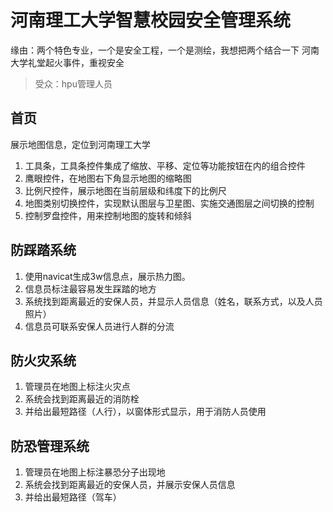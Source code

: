 # 河南理工大学智慧校园安全管理系统
缘由：两个特色专业，一个是安全工程，一个是测绘，我想把两个结合一下
河南大学礼堂起火事件，重视安全
> 受众：hpu管理人员
## 首页
展示地图信息，定位到河南理工大学
1. 工具条，工具条控件集成了缩放、平移、定位等功能按钮在内的组合控件
2. 鹰眼控件，在地图右下角显示地图的缩略图
3. 比例尺控件，展示地图在当前层级和纬度下的比例尺
4. 地图类别切换控件，实现默认图层与卫星图、实施交通图层之间切换的控制
5. 控制罗盘控件，用来控制地图的旋转和倾斜
## 防踩踏系统
1. 使用navicat生成3w信息点，展示热力图。
2. 信息员标注最容易发生踩踏的地方
3. 系统找到距离最近的安保人员，并显示人员信息（姓名，联系方式，以及人员照片）
4. 信息员可联系安保人员进行人群的分流
## 防火灾系统
1. 管理员在地图上标注火灾点
2. 系统会找到距离最近的消防栓
3. 并给出最短路径（人行），以窗体形式显示，用于消防人员使用
## 防恐管理系统
1. 管理员在地图上标注暴恐分子出现地
2. 系统会找到距离最近的安保人员，并展示安保人员信息
3. 并给出最短路径（驾车）
